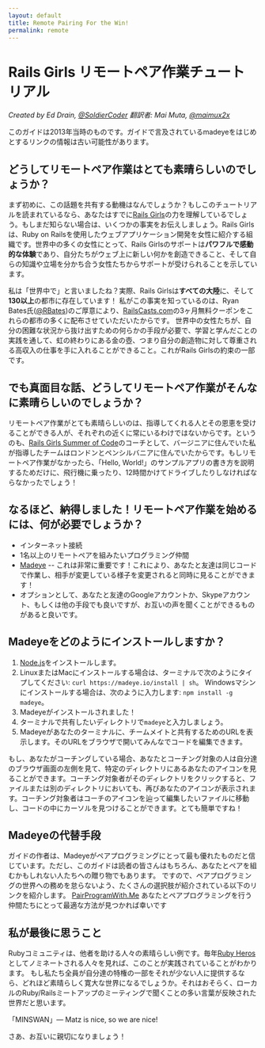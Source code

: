 ```yaml
---
layout: default
title: Remote Pairing For the Win!
permalink: remote
---
```


# Rails Girls リモートペア作業チュートリアル

*Created by Ed Drain, [@SoldierCoder](https://twitter.com/soldiercoder)*
*翻訳者: Mai Muta, [@maimux2x](https://twitter.com/maimux2x)*

<div class="help-notice">このガイドは2013年当時のものです。ガイドで言及されているmadeyeをはじめとするリンクの情報は古い可能性があります。</div>

## どうしてリモートペア作業はとても素晴らしいのでしょうか？

まず初めに、この話題を共有する動機はなんでしょうか？もしこのチュートリアルを読まれているなら、あなたはすでに[Rails Girls](http://railsgirls.com)の力を理解しているでしょう。もしまだ知らない場合は、いくつかの事実をお伝えしましょう。Rails Girlsは、Ruby on Railsを使用したウェブアプリケーション開発を女性に紹介する組織です。世界中の多くの女性にとって、Rails Girlsのサポートは**パワフルで感動的な体験**であり、自分たちがウェブ上に新しい何かを創造できること、そして自らの知識や立場を分かち合う女性たちからサポートが受けられることを示しています。

私は「世界中で」と言いましたね？実際、Rails Girlsは**すべての大陸**に、そして**130以上**の都市に存在しています！ 私がこの事実を知っているのは、Ryan Bates氏([@RBates](https://twitter.com/rbates))のご厚意により、[RailsCasts.com](http://railscasts.com)の3ヶ月無料クーポンをこれらの都市の多くに配布させていただいたからです。 世界中の女性たちが、自分の困難な状況から抜け出すための何らかの手段が必要で、学習と学んだことの実践を通して、虹の終わりにある金の壺、つまり自分の創造物に対して尊重される高収入の仕事を手に入れることができること。これがRails Girlsの約束の一部です。

## でも真面目な話、どうしてリモートペア作業がそんなに素晴らしいのでしょうか？

リモートペア作業がとても素晴らしいのは、指導してくれる人とその恩恵を受けることができる人が、それぞれの近くに常にいるわけではないからです。というのも、[Rails Girls Summer of Code](http://railsgirlssummerofcode.org)のコーチとして、バージニアに住んでいた私が指導したチームはロンドンとペンシルバニアに住んでいたからです。もしリモートペア作業がなかったら、「Hello, World!」のサンプルアプリの書き方を説明するためだけに、飛行機に乗ったり、12時間かけてドライブしたりしなければならなかったでしょう！

## なるほど、納得しました！リモートペア作業を始めるには、何が必要でしょうか？
* インターネット接続
* 1名以上のリモートペアを組みたいプログラミング仲間
* [Madeye](https://madeye.io) -- これは非常に重要です！これにより、あなたと友達は同じコードで作業し、相手が変更している様子を変更されると同時に見ることができます！
* オプションとして、あなたと友達のGoogleアカウントか、Skypeアカウント、もしくは他の手段でも良いですが、お互いの声を聞くことができるものがあると良いです。

## Madeyeをどのようにインストールしますか？
1. [Node.js](http://howtonode.org/how-to-install-nodejs)をインストールします。
2. LinuxまたはMacにインストールする場合は、ターミナルで次のようにタイプしてください: `curl https://madeye.io/install | sh`。 Windowsマシンにインストールする場合は、次のように入力します:  `npm install -g madeye`。
3. Madeyeがインストールされました！
4. ターミナルで共有したいディレクトリで`madeye`と入力しましょう。
5. Madeyeがあなたのターミナルに、チームメイトと共有するためのURLを表示します。そのURLをブラウザで開いてみんなでコードを編集できます。

もし、あなたがコーチングしている場合、あなたとコーチング対象の人は自分達のブラウザ画面の左側を見て、特定のディレクトリにあるあなたのアイコンを見ることができます。コーチング対象者がそのディレクトリをクリックすると、ファイルまたは別のディレクトリにおいても、再びあなたのアイコンが表示されます。コーチング対象者はコーチのアイコンを辿って編集したいファイルに移動し、コードの中にカーソルを見つけることができます。とても簡単ですね！

## Madeyeの代替手段

ガイドの作者は、Madeyeがペアプログラミングにとって最も優れたものだと信じています。ただし、このガイドは読者の皆さんはもちろん、あなたとペアを組むかもしれない人たちへの贈り物でもあります。
ですので、ペアプログラミングの世界への務めを怠らないよう、たくさんの選択肢が紹介されている以下のリンクを紹介します。
[PairProgramWith.Me](http://pairprogramwith.me)
あなたとペアプログラミングを行う仲間たちにとって最適な方法が見つかれば幸いです

## 私が最後に思うこと
Rubyコミュニティは、他者を助ける人々の素晴らしい例です。毎年[Ruby Heros](http://rubyheroes.com/)としてノミネートされる人々を見れば、このことが実践されていることがわかります。
もし私たち全員が自分達の特権の一部をそれが少ない人に提供するなら、どれほど素晴らしく寛大な世界になるでしょうか。それはおそらく、ローカルのRuby/Railsミートアップのミーティングで聞くことの多い言葉が反映された世界だと思います。

「MINSWAN」― Matz is nice, so we are nice!

さあ、お互いに親切になりましょう！
